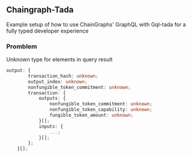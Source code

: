## Chaingraph-Tada

Example setup of how to use ChainGraphs' GraphQL with Gql-tada for a fully typed developer experience

### Promblem

Unknown type for elements in query result

```ts
output: {
        transaction_hash: unknown;
        output_index: unknown;
        nonfungible_token_commitment: unknown;
        transaction: {
            outputs: {
                nonfungible_token_commitment: unknown;
                nonfungible_token_capability: unknown;
                fungible_token_amount: unknown;
            }[];
            inputs: {
                ...;
            }[];
        };
    }[];
```